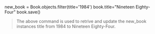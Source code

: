 new_book = Book.objects.filter(title='1984')
book.title="Nineteen Eighty-Four"
book.save()
> The above command is used to retrive and update the new_book instances title from 1984 to Nineteen Eighty-Four.